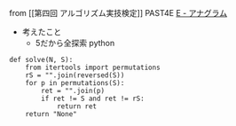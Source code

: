 
from [[第四回 アルゴリズム実技検定]]
PAST4E
[E - アナグラム](https://atcoder.jp/contests/past202010-open/tasks/past202010_e)
- 考えたこと
    - 5だから全探索
python

```
def solve(N, S):
    from itertools import permutations
    rS = "".join(reversed(S))
    for p in permutations(S):
        ret = "".join(p)
        if ret != S and ret != rS:
            return ret
    return "None"
```


